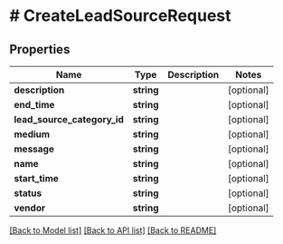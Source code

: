 # # CreateLeadSourceRequest

## Properties

Name | Type | Description | Notes
------------ | ------------- | ------------- | -------------
**description** | **string** |  | [optional]
**end_time** | **string** |  | [optional]
**lead_source_category_id** | **string** |  | [optional]
**medium** | **string** |  | [optional]
**message** | **string** |  | [optional]
**name** | **string** |  | [optional]
**start_time** | **string** |  | [optional]
**status** | **string** |  | [optional]
**vendor** | **string** |  | [optional]

[[Back to Model list]](../../README.md#models) [[Back to API list]](../../README.md#endpoints) [[Back to README]](../../README.md)
